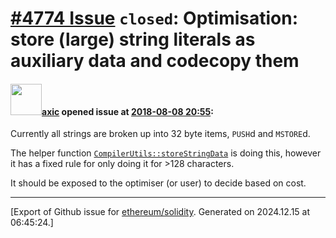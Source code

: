 # [\#4774 Issue](https://github.com/ethereum/solidity/issues/4774) `closed`: Optimisation: store (large) string literals as auxiliary data and codecopy them

#### <img src="https://avatars.githubusercontent.com/u/20340?v=4" width="50">[axic](https://github.com/axic) opened issue at [2018-08-08 20:55](https://github.com/ethereum/solidity/issues/4774):

Currently all strings are broken up into 32 byte items, `PUSH`d and `MSTORE`d.

The helper function [`CompilerUtils::storeStringData`](https://github.com/ethereum/solidity/blob/develop/libsolidity/codegen/CompilerUtils.cpp#L1181-L1201) is doing this, however it has a fixed rule for only doing it for >128 characters.

It should be exposed to the optimiser (or user) to decide based on cost.





-------------------------------------------------------------------------------



[Export of Github issue for [ethereum/solidity](https://github.com/ethereum/solidity). Generated on 2024.12.15 at 06:45:24.]
